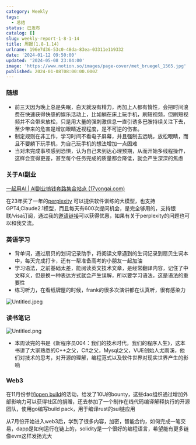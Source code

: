 ```yaml
---
category: Weekly
tags:
  - 总结
status: 已发布
catalog: []
slug: weekly-report-1-8-1-14
title: 周报(1.8-1.14)
urlname: 196e7d36-53c0-48da-83ea-03311e1b9332
date: '2024-01-12 09:50:00'
updated: '2024-05-08 23:04:00'
image: 'https://www.notion.so/images/page-cover/met_bruegel_1565.jpg'
published: 2024-01-08T08:00:00.000Z
---
```


### 随想

- 前三天因为晚上总是失眠，白天就没有精力，再加上人都有惰性，会把时间浪费在快速获得快感的娱乐活动上，比如躺在床上玩手机，刷短视频，但刷短视频并不会带来放松，只是用大量的强刺激信息一直引诱多巴胺持续关注下去，至少带来的危害是增加眼睛近视程度，是不可逆的伤害。
- 制定规则在非工作，学习时间不看电子屏幕，并且强制去远眺，放松眼睛，而且不要躺下玩手机，为自己玩手机的想法增加一点困难
- 当对未完成事项感到恐惧，认为自己未到达心理预期，从而开始多线程操作，这样会变得更差，甚至每个任务完成的质量都会降低，就会产生深深的焦虑

### 关于AI副业


[一起用AI | AI副业搞钱套路集合站点 (17yongai.com)](https://17yongai.com/)


在23年买了一年的[perplexity](https://www.perplexity.ai/) 可以提供软件训练的大模型，也支持GPT4,Claude2.1模型，而且每天有600次提问机会，是完全够用的，支持银联/visa订阅，通过我的[邀请链接](https://perplexity.ai/pro?referral_code=SGJ7X87B)可以获得优惠，如果有关于perplexity的问题也可以和我交流。


### 英语学习

- 背单词，通过扇贝的划词记录助手，将阅读文章遇到的生词记录到扇贝生词本中，每天完成打卡，还有一帮准备高考的小朋友一起加油
- 学习语法，之前基础太差，能阅读英文技术文章，是经常翻译内容，记住了中文释义，但是换一种表达方式就会产生误解，所以要学习语法，这是语法的重要性
- 练习听力，在看纸牌屋的时候，frank的很多次演讲都在认真听，很有感染力

![Untitled.jpeg](https://prod-files-secure.s3.us-west-2.amazonaws.com/5d24fe63-e567-4804-86f9-9fdc62e13082/c33f3733-be40-431e-a494-10399ac86f32/Untitled.jpeg?X-Amz-Algorithm=AWS4-HMAC-SHA256&X-Amz-Content-Sha256=UNSIGNED-PAYLOAD&X-Amz-Credential=ASIAZI2LB4663W4B56JV%2F20250308%2Fus-west-2%2Fs3%2Faws4_request&X-Amz-Date=20250308T053248Z&X-Amz-Expires=3600&X-Amz-Security-Token=IQoJb3JpZ2luX2VjEA0aCXVzLXdlc3QtMiJHMEUCIQDy%2BLUZcciN7PI3YhonMqDjyS1kd4wfG%2BzZ8hWW3at4PgIgLY7tYK4mRzS%2BcxFH3hvyocgh9JNjXf5FpURae1%2FuyxUq%2FwMIVhAAGgw2Mzc0MjMxODM4MDUiDP5T8GhLnm%2BrOApZ%2FyrcA%2B2DLCXzvMTNRn9fbng%2BoRjcdGwVY%2FeXN2fJII1hqC0hPMZFVqATG1i6uBBDHJRBC0cGScHZntjw5DP6ma%2B%2BDpyYLB6MD%2B4ZuvOc8WJEoCJrhqkikZiRd1%2Fdbjbklm3GXAg14oJnBsYG3T3Z2ROLqsC4VQu3icqc6wpArUCF9TyQYo5OEgZ%2FhPL57UWJezYrFVftgy9Pl8TONqagEMNQLesjv6GpZq7gQhRLmVfzWw3ziVclNXM%2FsNzfKFiEftinSowrhHpPYAe0ewcDdSznfLtGwG65DVqD2ZU9wp2s1QFWWXNurKb8iUIjUbSUL36ai4fv5CeY74R%2F6tU%2BNckMIE%2BzoQT%2FMcUO1ljLJYFOB5naB0u5am3iN0NTDx%2FcKtbClTo3b%2Bah7hdcLFcnSHdCQ%2F05YCXMHaDLJ80o6fCOwtq%2BIs0Plc4as0ulP2ilVPQ5%2BZdATFZPVFIcmEjMWQWrKj%2BWEf0PXkHFvCnH0kX%2B7tNpWEf47weAMuWZuVadZmaPY1hdfsjql3KonV0H%2BfLeLRaNUmGCkeDTlyN7pwtERLahQe6E1%2F1HYaumoFiLuXX0tAGHXKGMtTDjKgGIoB4pXx%2FFesqoB0UtDWeb9Tuynma8vbYYy0aQQBRwQlmHMO6br74GOqUBbM3VsgppS8y7IA%2FoYyLFWAkcIQycrFSFKjDNcwSkuLOmLU3JxWw2r3wj1JGTBQr81ylb8zJX%2BLCrpN9XeSH3GEsTe5vISzbTpBGntA0izJlUDP%2BPWyA%2Fv1cGJwzwOnLEpj5JV6tJh5Dk3wFJHPCOAkeaL9oirZVcjZNNWYRxIP%2FCwo6eixBIEhYv7c4moOBebVg8qV4hq0o2AZaK2OVQwZvqv%2Bes&X-Amz-Signature=688b58bf9418fe20386d86447514a994e68cfd3667e8591d9e7cf7665eb997ac&X-Amz-SignedHeaders=host&x-id=GetObject)


### 读书笔记


![Untitled.png](https://prod-files-secure.s3.us-west-2.amazonaws.com/5d24fe63-e567-4804-86f9-9fdc62e13082/96aa439a-1c95-4054-aa84-ef4e0c8eb5d1/Untitled.png?X-Amz-Algorithm=AWS4-HMAC-SHA256&X-Amz-Content-Sha256=UNSIGNED-PAYLOAD&X-Amz-Credential=ASIAZI2LB4663W4B56JV%2F20250308%2Fus-west-2%2Fs3%2Faws4_request&X-Amz-Date=20250308T053248Z&X-Amz-Expires=3600&X-Amz-Security-Token=IQoJb3JpZ2luX2VjEA0aCXVzLXdlc3QtMiJHMEUCIQDy%2BLUZcciN7PI3YhonMqDjyS1kd4wfG%2BzZ8hWW3at4PgIgLY7tYK4mRzS%2BcxFH3hvyocgh9JNjXf5FpURae1%2FuyxUq%2FwMIVhAAGgw2Mzc0MjMxODM4MDUiDP5T8GhLnm%2BrOApZ%2FyrcA%2B2DLCXzvMTNRn9fbng%2BoRjcdGwVY%2FeXN2fJII1hqC0hPMZFVqATG1i6uBBDHJRBC0cGScHZntjw5DP6ma%2B%2BDpyYLB6MD%2B4ZuvOc8WJEoCJrhqkikZiRd1%2Fdbjbklm3GXAg14oJnBsYG3T3Z2ROLqsC4VQu3icqc6wpArUCF9TyQYo5OEgZ%2FhPL57UWJezYrFVftgy9Pl8TONqagEMNQLesjv6GpZq7gQhRLmVfzWw3ziVclNXM%2FsNzfKFiEftinSowrhHpPYAe0ewcDdSznfLtGwG65DVqD2ZU9wp2s1QFWWXNurKb8iUIjUbSUL36ai4fv5CeY74R%2F6tU%2BNckMIE%2BzoQT%2FMcUO1ljLJYFOB5naB0u5am3iN0NTDx%2FcKtbClTo3b%2Bah7hdcLFcnSHdCQ%2F05YCXMHaDLJ80o6fCOwtq%2BIs0Plc4as0ulP2ilVPQ5%2BZdATFZPVFIcmEjMWQWrKj%2BWEf0PXkHFvCnH0kX%2B7tNpWEf47weAMuWZuVadZmaPY1hdfsjql3KonV0H%2BfLeLRaNUmGCkeDTlyN7pwtERLahQe6E1%2F1HYaumoFiLuXX0tAGHXKGMtTDjKgGIoB4pXx%2FFesqoB0UtDWeb9Tuynma8vbYYy0aQQBRwQlmHMO6br74GOqUBbM3VsgppS8y7IA%2FoYyLFWAkcIQycrFSFKjDNcwSkuLOmLU3JxWw2r3wj1JGTBQr81ylb8zJX%2BLCrpN9XeSH3GEsTe5vISzbTpBGntA0izJlUDP%2BPWyA%2Fv1cGJwzwOnLEpj5JV6tJh5Dk3wFJHPCOAkeaL9oirZVcjZNNWYRxIP%2FCwo6eixBIEhYv7c4moOBebVg8qV4hq0o2AZaK2OVQwZvqv%2Bes&X-Amz-Signature=15b4aa8844fc38bf27aeb4cdd925dce4eae47333dcd8afd197986b1fc6238fb2&X-Amz-SignedHeaders=host&x-id=GetObject)

- 本周读完的书是《新程序员004：我们的技术时代，我们的程序人生》，这本书讲了大家熟悉的C++之父，C#之父，Mysql之父，VUE创始人尤雨溪，他们对技术的思考，对开源的理解，编程范式以及软件世界对现实世界产生的影响

### Web3


在11月份参加[open build](https://openbuild.xyz/learn/challenges)的活动，给发了10U的bounty，这些dao组织通过增加外部影响力可以获得社区的捐赠，还去参加了一个制作在线代码编译解释执行的开源团队，使用go编写build pack，用于编译rust的sui链应用


从7月份开始进入web3后，学到了很多内容，加密，智能合约，如何完成一笔交易，dapp是如何运行在链上的，solidity是一个很好的编程语言，希望能有更多链像evm这样发扬光大

